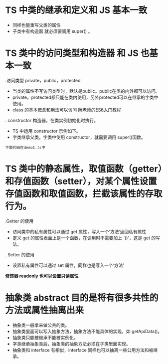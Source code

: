 # TS 中类的继承和定义和 JS 基本一致
* 同样也能重写父类的属性
* 子类中有构造器 就必须要调用 super() 。

# TS 类中的访问类型和构造器 和 JS 也基本一致
.访问类型 private，public，protected
* 当类的属性不写访问类型时，默认是public。public在类的内外都可以访问。
* private，protected都只能在类内使用，另外protected可以在继承的字类中使用。
* class 的基本概念和用法可以访问 阮老师的[ES6入门教程](https://es6.ruanyifeng.com/#docs/class)

. constructor 构造器，在类实例初始化时执行。
* TS 中运用 constructor 示例如下。
* 字类继承父类，字类中使用 constructor，就需要调用 super()函数。

`下面代码在demo1.ts中`
# TS 类中的静态属性，取值函数（getter）和存值函数（setter），对某个属性设置存值函数和取值函数，拦截该属性的存取行为。
.Getter 的使用
* 访问类中的私有属性可以通过 get 属性，写入一个‘方法’返回私有属性
* 定义 get 的属性表面上是一个函数，在调用时不需要加上 '()'，这是 get 的写法。

. Setter 的使用
* 设置私有属性可以通过 set 属性，同样也是写入一个‘方法’

__修饰器 readonly 也可以设置只读属性__

# 抽象类 abstract 目的是将有很多共性的方法或属性抽离出来 
* 抽象类一般拿来做公共的类。
* 抽象类里面可以写入抽象方法，抽象方法不能具体的实现，如 getApiData()。
* 抽象类只能被继承不能被实例化。
* 字类继承抽象类后，抽象类的抽象方法必须在子类里面实现。
* 抽象类和 interface 有相似，interface 同样也可以抽离一些公用方法和被继承。
